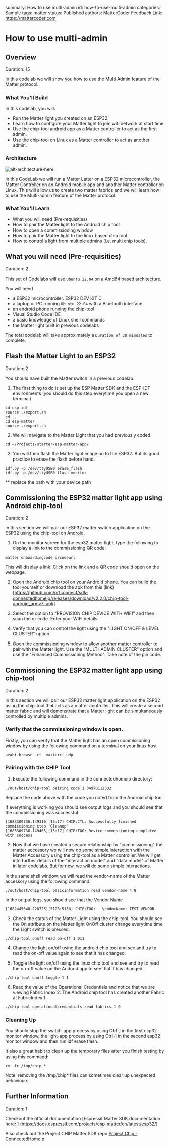 summary: How to use multi-admin
id: how-to-use-multi-admin
categories: Sample
tags: matter
status: Published 
authors: MatterCoder
Feedback Link: https://mattercoder.com

# How to use multi-admin
<!-- ------------------------ -->
## Overview 
Duration: 15

In this codelab we will show you how to use the Multi Admin feature of the Matter protocol.

### What You’ll Build 
In this codelab, you will:
- Run the Matter light you created on an ESP32
- Learn how to configure your Matter light to join wifi network at start time
- Use the chip-tool android app as a Matter controller to act as the first admin.
- Use the chip-tool on Linux as a Matter controller to act as another admin.

### Architecture
![alt-architecture-here](assets/matter_multi_admin.png)

In this CodeLab we will run a Matter Latter on a ESP32 microcontroller, the Matter Controller on an Android mobile app and another Matter controller on Linux. This will allow us to create two matter fabrics and we will learn how to use the Multi-admin feature of the Matter protocol.

### What You’ll Learn 
- What you will need (Pre-requisities)
- How to pair the Matter light to the Android chip tool
- How to open a commissioning window
- How to pair the Matter light to the linux based chip tool
- How to control a light from multiple admins (i.e. multi chip tools).

<!-- ------------------------ -->
## What you will need (Pre-requisities)
Duration: 2

This set of Codelabs will use `Ubuntu 22.04` on a Amd64 based architecture.

You will need
- a ESP32 microcontroller. ESP32 DEV KIT C
- a laptop or PC running `Ubuntu 22.04` with a Bluetooth interface
- an android phone running the chip-tool
- Visual Studio Code IDE
- a basic knowledge of Linux shell commands
- the Matter light built in previous codelabs

The total codelab will take approximately a `Duration of 30 minuates` to complete. 

<!-- ------------------------ -->
## Flash the Matter Light to an ESP32 
Duration: 2

You should have built the Matter switch in a previous codelab.

1. The first thing to do is set up the ESP Matter SDK and the ESP-IDF environments (you should do this step everytime you open a new terminal)

```shell
cd esp-idf
source ./export.sh
cd ..
cd esp-matter
source ./export.sh
```

2. We will navigate to the Matter Light that you had previously coded.

```shell
cd ~/Projects/starter-esp-matter-app/
```

3. You will then flash the Matter light image on to the ESP32. But its good practice to erase the flash before hand.

```shell
idf.py -p /dev/ttyUSB0 erase_flash
idf.py -p /dev/ttyUSB0 flash monitor 
```

** replace the path with your device path

<!-- ------------------------ -->
## Commissioning the ESP32 matter light app using Android chip-tool
Duration: 2

In this section we will pair our ESP32 matter switch application on the ESP32 using the chip-tool on Android.

1. On the monitor screen for the esp32 matter light, type the following to display a link to the commissioning QR code:
```shell
matter onboardingcode qrcodeurl
```

This will display a link. Click on the link and a QR code should open on the webpage.

2. Open the Android chip tool on your Android phone.
You can build the tool yourself or download the apk from this (link) [https://github.com/nrfconnect/sdk-connectedhomeip/releases/download/v2.2.0/chip-tool-android_armv7l.apk] 

3. Select the option to "PROVISION CHIP DEVICE WITH WIFI" and then scan the qr code. Enter your WIFI details

4. Verify that you can control the light using the "LIGHT ON/OFF & LEVEL CLUSTER" option

5. Open the commissioning window to allow another matter controller to pair with the Matter light. 
Use the "MULTI-ADMIN CLUSTER" option and use the "Enhanced Commissioning Method". Take note of the pin code.

<!-- ------------------------ -->
## Commissioning the ESP32 matter light app using chip-tool
Duration: 2

In this section we will pair our ESP32 matter light application on the ESP32 using the chip-tool that acts as a matter controller. This will create a second matter fabric and will demonstrate that a Matter light can be simultaneously controlled by multiple admins.

### Verify that the commissioning window is open.

Firstly, you can verify that the Matter light has an open commissoning window by using the following command on a terminal on your linux host

```shell
avahi-browse -rt _matterc._udp
```

### Pairing with the CHIP Tool

1. Execute the following command in the connectedhomeip directory:

```shell
./out/host/chip-tool pairing code 1 34970112332
```

Replace the code above with the code you noted from the Android chip tool.


If everything is working you should see output logs and you should see that the commissioning was successful

```shell
[1683309736.149316][15:17] CHIP:CTL: Successfully finished commissioning step 'Cleanup'
[1683309736.149405][15:17] CHIP:TOO: Device commissioning completed with success
```

2. Now that we have created a secure relationship by "commissioning" the matter accessory we will now do some simple interaction with the Matter Accessory using the chip-tool as a Matter controller. We will get into further details  of the "interaction model" and "data model" of Matter in later codelabs. But for now, we will do some simple interactions.

In the same shell window, we will read the vendor-name of the Matter accessory using the following command:

```shell
./out/host/chip-tool basicinformation read vendor-name 4 0
```

In the output logs, you should see that the Vendor Name

```shell
[1682445848.220725][5128:5130] CHIP:TOO:   VendorName: TEST_VENDOR
```

3. Check the status of the Matter Light using the chip-tool. 
You should see the On attribute on the Matter light OnOff cluster change everytime time the Light switch is pressed.

```shell
./chip-tool onoff read on-off 1 0x1
```

4. Change the light on/off using the android chip tool and see and try to read the on-off value again to see that it has changed.

5. Toggle the light on/off using the linux chip tool and see and try to read the on-off value on the Andorid app to see that it has changed.

```shell
./chip-tool onoff toggle 1 1
```

6. Read the value of the Operational Credentials and notice that we are viewing Fabric Index 2. The Android chip tool has created another Fabric at FabricIndex 1.

```shell
./chip-tool operationalcredentials read fabrics 1 0
```

### Cleaning Up
You should stop the switch-app process by using Ctrl-] in the first esp32 monitor window, the light-app process by using Ctrl-] in 
the second esp32 monitor window and then run idf erase flash.

It also a great habit to clean up the temporary files after you finish testing by using this command:
```shell
rm -fr /tmp/chip_*
```
Note: removing the /tmp/chip* files can sometimes clear up unexpected behaviours.


<!-- ------------------------ -->
## Further Information
Duration: 1

Checkout the official documentation [Espressif Matter SDK documentation here: ] (https://docs.espressif.com/projects/esp-matter/en/latest/esp32/)

Also check out the Project CHIP Matter SDK repo [Project Chip - ConnectedHomeIp](https://github.com/project-chip/connectedhomeip/tree/master/docs)

